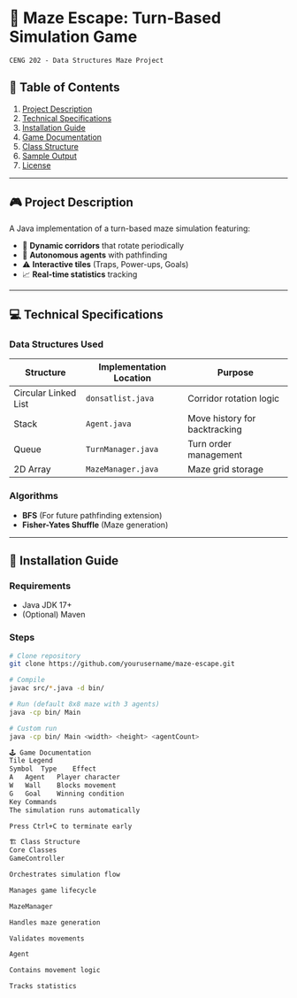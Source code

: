 # 📜 Maze Escape: Turn-Based Simulation Game  
`CENG 202 - Data Structures Maze Project`  

## 📌 Table of Contents  
1. [Project Description](#-project-description)  
2. [Technical Specifications](#-technical-specifications)  
3. [Installation Guide](#-installation-guide)  
4. [Game Documentation](#-game-documentation)  
5. [Class Structure](#-class-structure)  
6. [Sample Output](#-sample-output)  
7. [License](#-license)  

---

## 🎮 Project Description  
A Java implementation of a turn-based maze simulation featuring:  
- 🔄 **Dynamic corridors** that rotate periodically  
- 🤖 **Autonomous agents** with pathfinding  
- ⚠️ **Interactive tiles** (Traps, Power-ups, Goals)  
- 📈 **Real-time statistics** tracking  

---

## 💻 Technical Specifications  
### Data Structures Used  
| Structure          | Implementation Location       | Purpose                          |  
|--------------------|-------------------------------|----------------------------------|  
| Circular Linked List | `donsatlist.java`           | Corridor rotation logic          |  
| Stack              | `Agent.java`                  | Move history for backtracking    |  
| Queue              | `TurnManager.java`            | Turn order management            |  
| 2D Array           | `MazeManager.java`            | Maze grid storage                |  

### Algorithms  
- **BFS** (For future pathfinding extension)  
- **Fisher-Yates Shuffle** (Maze generation)  

---

## 🔧 Installation Guide  
### Requirements  
- Java JDK 17+  
- (Optional) Maven  

### Steps  
```bash  
# Clone repository  
git clone https://github.com/yourusername/maze-escape.git  

# Compile  
javac src/*.java -d bin/  

# Run (default 8x8 maze with 3 agents)  
java -cp bin/ Main  

# Custom run  
java -cp bin/ Main <width> <height> <agentCount>  

🕹️ Game Documentation
Tile Legend
Symbol	Type	Effect
A	Agent	Player character
W	Wall	Blocks movement
G	Goal	Winning condition
Key Commands
The simulation runs automatically

Press Ctrl+C to terminate early

🏗️ Class Structure
Core Classes
GameController

Orchestrates simulation flow

Manages game lifecycle

MazeManager

Handles maze generation

Validates movements

Agent

Contains movement logic

Tracks statistics